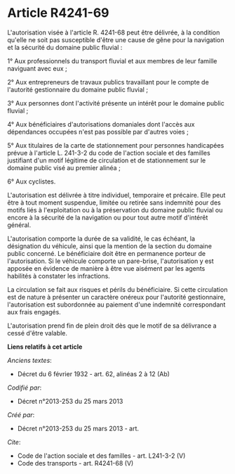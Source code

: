 # Article R4241-69

L'autorisation visée à l'article R. 4241-68 peut être délivrée, à la condition qu'elle ne soit pas susceptible d'être une
cause de gêne pour la navigation et la sécurité du domaine public fluvial : 

1° Aux professionnels du transport fluvial et aux membres de leur famille naviguant avec eux ; 

2° Aux entrepreneurs de travaux publics travaillant pour le compte de l'autorité gestionnaire du domaine public fluvial ; 

3° Aux personnes dont l'activité présente un intérêt pour le domaine public fluvial ; 

4° Aux bénéficiaires d'autorisations domaniales dont l'accès aux dépendances occupées n'est pas possible par d'autres
voies ; 

5° Aux titulaires de la carte de stationnement pour personnes handicapées prévue à l'article L. 241-3-2 du code de l'action
sociale et des familles justifiant d'un motif légitime de circulation et de stationnement sur le domaine public visé au
premier alinéa ; 

6° Aux cyclistes. 

L'autorisation est délivrée à titre individuel, temporaire et précaire. Elle peut être à tout moment suspendue, limitée ou
retirée sans indemnité pour des motifs liés à l'exploitation ou à la préservation du domaine public fluvial ou encore à la
sécurité de la navigation ou pour tout autre motif d'intérêt général. 

L'autorisation comporte la durée de sa validité, le cas échéant, la désignation du véhicule, ainsi que la mention de la
section du domaine public concerné. Le bénéficiaire doit être en permanence porteur de l'autorisation. Si le véhicule
comporte un pare-brise, l'autorisation y est apposée en évidence de manière à être vue aisément par les agents habilités à
constater les infractions. 

La circulation se fait aux risques et périls du bénéficiaire. Si cette circulation est de nature à présenter un caractère
onéreux pour l'autorité gestionnaire, l'autorisation est subordonnée au paiement d'une indemnité correspondant aux frais
engagés. 

L'autorisation prend fin de plein droit dès que le motif de sa délivrance a cessé d'être valable.

**Liens relatifs à cet article**

_Anciens textes_:

  - Décret du 6 février 1932 - art. 62, alinéas 2 à 12 (Ab)

_Codifié par_:

  - Décret n°2013-253 du 25 mars 2013

_Créé par_:

  - Décret n°2013-253 du 25 mars 2013 - art.

_Cite_:

  - Code de l'action sociale et des familles - art. L241-3-2 (V)
  - Code des transports - art. R4241-68 (V)
